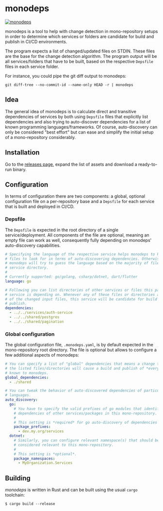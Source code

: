 # monodeps

[![monodeps](https://github.com/kongo2002/monodeps/actions/workflows/build.yaml/badge.svg)][actions]

monodeps is a tool to help with change detection in mono-repository setups in
order to determine which services or folders are candidate for build and publish
in CI/CD environments.

The program expects a list of changed/updated files on STDIN. These files are
the base for the change detection algorithm. The program output will be all
services/folders that have to be built, based on the respective `Depsfile` files
in each service folder.

For instance, you could pipe the git diff output to monodeps:

```console
git diff-tree --no-commit-id --name-only HEAD -r | monodeps
```


## Idea

The general idea of monodeps is to calculate direct and transitive dependencies
of services by both using `Depsfile` files that explicitly list dependencies and
also trying to auto-discover dependencies for a list of known programming
languages/frameworks. Of course, auto-discovery can only be considered "best
effort" but can ease and simplify the initial setup of a mono-repository
considerably.


## Installation

Go to the [releases page][releases], expand the list of assets and download a
ready-to-run binary.


## Configuration

In terms of configuration there are two components: a global, optional
configuration file on a per-repository base and a `Depsfile` for each service
that is built and deployed in CI/CD.


### Depsfile

The `Depsfile` is expected in the root directory of a single service/deployment.
All components of the file are optional, meaning an empty file can work as well,
consequently fully depending on monodeps' auto-discovery capabilities.

```yaml
# Specifying the language of the respective service helps monodeps to know what
# files to look for in terms of auto-discovering dependencies. Otherwise,
# monodeps will try to guess the language based on the majority of files in the
# service directory.
#
# Currently supported: go/golang, csharp/dotnet, dart/flutter
language: go

# Following you can list directories of other services or files this particular
# service is depending on. Whenever any of these files or directories are part
# of the changed input files, this service will be candidate for build and
# publish.
dependencies:
  - ../../services/auth-service
  - ../../shared/postgres
  - ../../shared/pagination
```


### Global configuration

The global configuration file, `.monodeps.yaml`, is by default expected in the
mono-repository root directory. The file is optional but allows to configure a
few additional aspects of monodeps:

```yaml
# You can specify a list of "global" dependencies that means a change to any of
# the listed files/directories will cause a build and publish of *every* service
# known to monodeps.
global_dependencies:
  - ./shared

# You can tweak the behavior of auto-discovered dependencies of particular
# languages.
auto_discovery:
  go:
    # You have to specify the valid prefixes of go modules that identify the
    # dependencies of other services/packages in this mono-repository.
    #
    # This setting is *required* for go auto-discovery of dependencies to work!
    package_prefixes:
      - dev.my.org/services
  dotnet:
    # Similarly, you can configure relevant namespace(s) that should be
    # considered relevant to this mono-repository.
    #
    # This setting is *optional*.
    package_namespaces:
      - MyOrganization.Services
```


## Building

*monodeps* is written in Rust and can be built using the usual `cargo`
toolchain:

```console
$ cargo build --release
```


[actions]: https://github.com/kongo2002/monodeps/actions/
[releases]: https://github.com/kongo2002/monodeps/releases/
